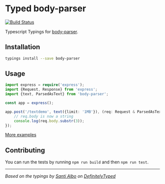 # Typed body-parser
[![Build Status](https://travis-ci.org/types/npm-body-parser.svg?branch=master)](https://travis-ci.org/types/npm-body-parser)

Typescript Typings for [body-parser](https://github.com/expressjs/body-parser).

## Installation
```sh
typings install --save body-parser
```

## Usage

```ts
import express = require('express');
import {Request, Response} from 'express';
import {text, ParsedAsText} from 'body-parser';

const app = express();

app.post('/textdemo', text({limit: '1MB'}), (req: Request & ParsedAsText, res: Response) => {
    // req.body is now a string
    console.log(req.body.substr(3));
});

```

[More examples](./test)

## Contributing
You can run the tests by running `npm run build` and then `npm run test`.


---------------------------------------

_Based on the typings by [Santi Albo](https://github.com/santialbo) on [DefinitelyTyped](https://github.com/DefinitelyTyped/DefinitelyTyped)_

